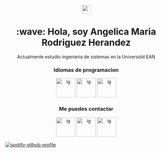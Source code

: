 
 <div align="center">
      <img src="https://user-images.githubusercontent.com/5679180/79618120-0daffb80-80be-11ea-819e-d2b0fa904d07.gif" width="27px"></div>
    <div align="center">
      <h1>:wave: Hola, soy Angelica Maria Rodriguez Herandez</h1></div>
     <div align="center">
      <p>Actualmente estudio ingenieria de sistemas en la Universidd EAN
       </div>
       
   <div align="center">
      <h3>Idiomas de programacion</h3>
  <a href="https://platzi.com/cursos/html-css/">
      <img src="https://w7.pngwing.com/pngs/201/90/png-transparent-logo-html-html5.png" alt="ig" width="60" height="60"></a>
  <a href="https://platzi.com/cursos/html-css/">
      <img src="https://cdn.pixabay.com/photo/2017/08/05/11/16/logo-2582747_1280.png" alt="ig" width="60" height="60"></a>
   <a href="https://platzi.com/clases/1050-programacion-basica/5110-html-css-javascript-de-verdad/">
      <img src="https://ih1.redbubble.net/image.815350031.4911/st,small,845x845-pad,1000x1000,f8f8f8.u1.jpg" alt="ig" width="60" height="60"></a>
      </div>
          
   <div align="center">
      <h3>Me puedes contactar</h3>
      <a href="https://www.instagram.com/angemar.r/">
      <img src="http://assets.stickpng.com/images/580b57fcd9996e24bc43c521.png" alt="ig" width="60" height="60"></a>
  <a href="https://twitter.com/angelica12mrh">
      <img src="https://w7.pngwing.com/pngs/529/867/png-transparent-computer-icons-logo-twitter-miscellaneous-blue-logo-thumbnail.png" alt="ig" width="60" height="60"></a>
  <a href="https://www.facebook.com/profile.php?id=100048357851633">
      <img src="https://upload.wikimedia.org/wikipedia/commons/thumb/c/cd/Facebook_logo_%28square%29.png/800px-Facebook_logo_%28square%29.png" alt="ig" width="60" height="60"></a>
    </div>   
    
   [![spotify-github-profile](https://spotify-github-profile.vercel.app/api/view?uid=317p2shsguq37iz73t7ebuoowfua&cover_image=true&theme=novatorem&bar_color=eec3ef&bar_color_cover=false)](https://spotify-github-profile.vercel.app/api/view?uid=317p2shsguq37iz73t7ebuoowfua&redirect=true)
    
